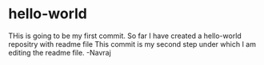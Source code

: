 # hello-world

THis is going to be my first commit.
So far I have created a hello-world repositry with readme file
This commit is my second step under which I am editing the readme file.
-Navraj
